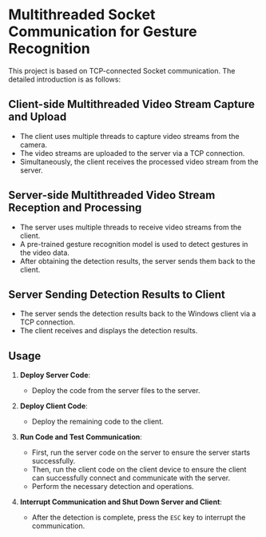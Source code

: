 # Multithreaded Socket Communication for Gesture Recognition

This project is based on TCP-connected Socket communication. The detailed introduction is as follows:

## Client-side Multithreaded Video Stream Capture and Upload
- The client uses multiple threads to capture video streams from the camera.
- The video streams are uploaded to the server via a TCP connection.
- Simultaneously, the client receives the processed video stream from the server.

## Server-side Multithreaded Video Stream Reception and Processing
- The server uses multiple threads to receive video streams from the client.
- A pre-trained gesture recognition model is used to detect gestures in the video data.
- After obtaining the detection results, the server sends them back to the client.

## Server Sending Detection Results to Client
- The server sends the detection results back to the Windows client via a TCP connection.
- The client receives and displays the detection results.

## Usage

1. **Deploy Server Code**:
   - Deploy the code from the server files to the server.

2. **Deploy Client Code**:
   - Deploy the remaining code to the client.

3. **Run Code and Test Communication**:
   - First, run the server code on the server to ensure the server starts successfully.
   - Then, run the client code on the client device to ensure the client can successfully connect and communicate with the server.
   - Perform the necessary detection and operations.

4. **Interrupt Communication and Shut Down Server and Client**:
   - After the detection is complete, press the `ESC` key to interrupt the communication.
